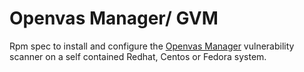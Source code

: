 # Openvas Manager/ GVM


Rpm spec to install and configure the [Openvas Manager](https://github.com/greenbone/gvmd) vulnerability scanner on a self contained Redhat, Centos or Fedora system.
